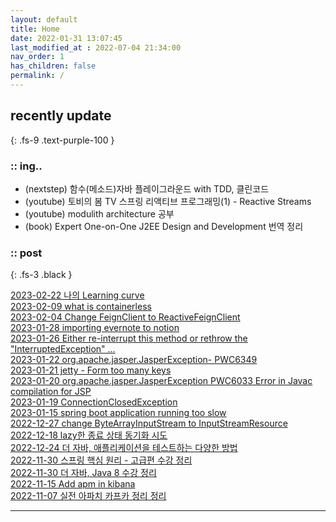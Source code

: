 ```yaml
---
layout: default
title: Home
date: 2022-01-31 13:07:45
last_modified_at : 2022-07-04 21:34:00
nav_order: 1
has_children: false
permalink: /
---
```

 
## recently update
{: .fs-9 .text-purple-100 }

### :: ing..

- (nextstep) 함수(메소드)자바 플레이그라운드 with TDD, 클린코드  
- (youtube) 토비의 봄 TV 스프링 리액티브 프로그래밍(1) - Reactive Streams  
- (youtube) modulith architecture 공부
- (book) Expert One-on-One J2EE Design and Development 번역 정리

### :: post

{: .fs-3 .black }

[2023-02-22 나의 Learning curve](./docs/etc/tostudying.md)  
[2023-02-09 what is containerless](./docs/patterns/containerless.md)  
[2023-02-04 Change FeignClient to ReactiveFeignClient](./docs/msa/feign/change_feignClient_to_reactiveFeignClient.md)  
[2023-01-28 importing evernote to notion](./docs/etc/importing_evernote.md)  
[2023-01-26 Either re-interrupt this method or rethrow the "InterruptedException" ...](./docs/quality/sonarqube/S2142.md)  
[2023-01-22 org.apache.jasper.JasperException- PWC6349](./docs/errors/jasperException_pwc6349.md)    
[2023-01-21 jetty - Form too many keys](./docs/errors/jetty_form_too_many_keys.md)  
[2023-01-20 org.apache.jasper.JasperException PWC6033 Error in Javac compilation for JSP](./docs/errors/jetty_jasperException_pwc6033.md)  
[2023-01-19 ConnectionClosedException](./docs/msa/nginx/connectionClosedException.md)  
[2023-01-15 spring boot application running too slow](./docs/msa/spring/spring_boot_running_too_slow.md)  
[2022-12-27 change ByteArrayInputStream to InputStreamResource](./docs/msa/java/changeinputstream.md)  
[2022-12-18 lazy한 종료 상태 동기화 시도](./docs/sub-projects/lazy_status_sync.md)  
[2022-12-24 더 자바, 애플리케이션을 테스트하는 다양한 방법](./docs/mooc/inflearn/java_app_test.md)  
[2022-11-30 스프링 핵심 원리 - 고급편 수강 정리](./docs/mooc/inflearn/spring_core_advance.md)  
[2022-11-30 더 자바, Java 8 수강 정리](./docs/mooc/inflearn/the_java8.md)  
[2022-11-15 Add apm in kibana](./docs/quality/monitoring/add_apm_in_kibana.md)  
[2022-11-07 실전 아파치 카프카 정리 정리](./docs/clipping/msa/apachekafka.md)   

---
